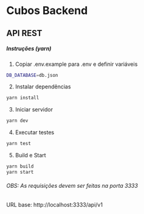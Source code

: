# Cubos Backend

## API REST

##### Instruções (yarn)

1. Copiar .env.example para .env e definir variáveis

```bash
DB_DATABASE=db.json
```

2. Instalar dependências

```bash
yarn install
```

3. Iniciar servidor

```bash
yarn dev
```

4. Executar testes

```bash
yarn test
```

5. Build e Start

```bash
yarn build
yarn start
```

###### OBS: As requisições devem ser feitas na porta 3333

URL base: http://localhost:3333/api/v1
